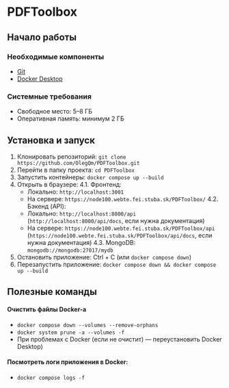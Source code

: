 # PDFToolbox

## Начало работы

### Необходимые компоненты
- [Git](https://git-scm.com/downloads)
- [Docker Desktop](https://www.docker.com/products/docker-desktop/)

### Системные требования
- Свободное место: 5–8 ГБ
- Оперативная память: минимум 2 ГБ

## Установка и запуск

1. Клонировать репозиторий:
   `git clone https://github.com/OlegQm/PDFToolbox.git`
2. Перейти в папку проекта:
   `cd PDFToolbox`
3. Запустить контейнеры:
   `docker compose up --build`
4. Открыть в браузере:
   4.1. Фронтенд:
     - Локально: `http://localhost:3001`
     - На сервере: `https://node100.webte.fei.stuba.sk/PDFToolbox/`
   4.2. Бэкенд (API):
     - Локально: `http://localhost:8000/api` (`http://localhost:8000/api/docs`, если нужна документация)
     - На сервере: `https://node100.webte.fei.stuba.sk/PDFToolbox/api` (`https://node100.webte.fei.stuba.sk/PDFToolbox/api/docs`, если нужна документация)
   4.3. MongoDB: `mongodb://mongodb:27017/mydb`  
6. Остановить приложение:
   Ctrl + C (или `docker compose down`)
7. Перезапустить приложение:
   `docker compose down && docker compose up --build`

## Полезные команды
#### Очистить файлы Docker-а
- `docker compose down --volumes --remove-orphans`
- `docker system prune -a --volumes -f`
- При проблемах с Docker (если не очистит) — переустановить Docker Desktop)
#### Посмотреть логи приложения в Docker:
- `docker compose logs -f`
